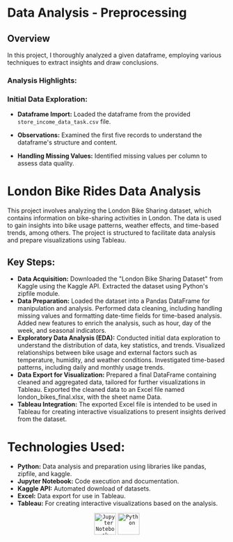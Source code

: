 
# Data Analysis - Preprocessing 

## Overview
In this project, I thoroughly analyzed a given dataframe, employing various techniques to extract insights and draw conclusions.

### Analysis Highlights:

### Initial Data Exploration:
- **Dataframe Import:** Loaded the dataframe from the provided `store_income_data_task.csv` file.
   
- **Observations:** Examined the first five records to understand the dataframe's structure and content.

- **Handling Missing Values:** Identified missing values per column to assess data quality.

# London Bike Rides Data Analysis 
This project involves analyzing the London Bike Sharing dataset, which contains information on bike-sharing activities in London. The data is used to gain insights into bike usage patterns, weather effects, and time-based trends, among others. The project is structured to facilitate data analysis and prepare visualizations using Tableau.

## Key Steps: 
- **Data Acquisition:** Downloaded the "London Bike Sharing Dataset" from Kaggle using the Kaggle API. Extracted the dataset using Python's zipfile module. 
- **Data Preparation:** Loaded the dataset into a Pandas DataFrame for manipulation and analysis. Performed data cleaning, including handling missing values and formatting date-time fields for time-based analysis. Added new features to enrich the analysis, such as hour, day of the week, and seasonal indicators. 
- **Exploratory Data Analysis (EDA):** Conducted initial data exploration to understand the distribution of data, key statistics, and trends. Visualized relationships between bike usage and external factors such as temperature, humidity, and weather conditions. Investigated time-based patterns, including daily and monthly usage trends. 
- **Data Export for Visualization:** Prepared a final DataFrame containing cleaned and aggregated data, tailored for further visualizations in Tableau. Exported the cleaned data to an Excel file named london_bikes_final.xlsx, with the sheet name Data. 
- **Tableau Integration:** The exported Excel file is intended to be used in Tableau for creating interactive visualizations to present insights derived from the dataset. 

# Technologies Used: 
- **Python:** Data analysis and preparation using libraries like pandas, zipfile, and kaggle.
- **Jupyter Notebook:** Code execution and documentation.
- **Kaggle API:** Automated download of datasets.
- **Excel:** Data export for use in Tableau.
- **Tableau:** For creating interactive visualizations based on the analysis.

<div align="center">
	<code><img width="50" src="https://user-images.githubusercontent.com/25181517/183914128-3fc88b4a-4ac1-40e6-9443-9a30182379b7.png" alt="Jupyter Notebook" title="Jupyter Notebook"/></code>
	<code><img width="50" src="https://user-images.githubusercontent.com/25181517/183423507-c056a6f9-1ba8-4312-a350-19bcbc5a8697.png" alt="Python" title="Python"/></code>
</div>
